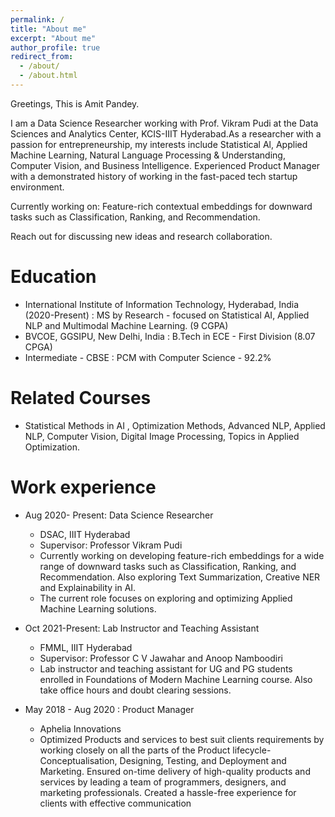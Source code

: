 ```yaml
---
permalink: /
title: "About me"
excerpt: "About me"
author_profile: true
redirect_from: 
  - /about/
  - /about.html
---
```

Greetings,
This is Amit Pandey. 

 I am a Data Science Researcher working with Prof. Vikram Pudi at the Data Sciences and Analytics Center, KCIS-IIIT Hyderabad.As a researcher with a passion for entrepreneurship, my interests include Statistical Al, Applied Machine Learning, Natural Language Processing & Understanding, Computer Vision, and Business Intelligence.
Experienced Product Manager with a demonstrated history of working in the fast-paced tech startup environment. 

Currently working on:
Feature-rich contextual embeddings for downward tasks such as Classification, Ranking, and Recommendation.

Reach out for discussing new ideas and research collaboration.


Education
======
* International Institute of Information Technology, Hyderabad, India (2020-Present) : MS by Research - focused on Statistical AI, Applied NLP and Multimodal Machine Learning. (9 CGPA)
* BVCOE, GGSIPU, New Delhi, India : B.Tech in ECE - First Division (8.07 CPGA)
* Intermediate - CBSE : PCM with Computer Science - 92.2%

Related Courses
======
* Statistical Methods in AI , Optimization Methods, Advanced NLP, Applied NLP, Computer Vision, Digital Image Processing, Topics in Applied Optimization.

Work experience
======
* Aug 2020- Present: Data Science Researcher
  * DSAC, IIIT Hyderabad
  * Supervisor: Professor Vikram Pudi
  * Currently working on developing feature-rich embeddings for a wide range of downward tasks such as Classification, Ranking, and Recommendation. Also exploring Text Summarization, Creative NER and Explainability in AI.
  * The current role focuses on exploring and optimizing Applied Machine Learning solutions. 

* Oct 2021-Present: Lab Instructor and Teaching Assistant
  * FMML, IIIT Hyderabad
  * Supervisor: Professor C V Jawahar and Anoop Namboodiri
  * Lab instructor and teaching assistant for UG and PG students enrolled in Foundations of Modern Machine Learning course. Also take office hours and doubt clearing sessions.


* May 2018 - Aug 2020 : Product Manager 
  * Aphelia Innovations
  * Optimized Products and services to best suit clients requirements by working closely on all the parts of the Product lifecycle- Conceptualisation, Designing, Testing,  and Deployment and Marketing.
  Ensured on-time delivery of high-quality products and services by leading a team of programmers, designers, and marketing professionals.
  Created a hassle-free experience for clients with effective communication

 
